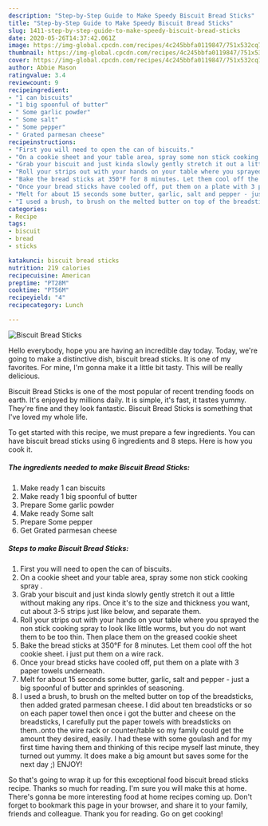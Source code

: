 ```yaml
---
description: "Step-by-Step Guide to Make Speedy Biscuit Bread Sticks"
title: "Step-by-Step Guide to Make Speedy Biscuit Bread Sticks"
slug: 1411-step-by-step-guide-to-make-speedy-biscuit-bread-sticks
date: 2020-05-26T14:37:42.061Z
image: https://img-global.cpcdn.com/recipes/4c245bbfa0119847/751x532cq70/biscuit-bread-sticks-recipe-main-photo.jpg
thumbnail: https://img-global.cpcdn.com/recipes/4c245bbfa0119847/751x532cq70/biscuit-bread-sticks-recipe-main-photo.jpg
cover: https://img-global.cpcdn.com/recipes/4c245bbfa0119847/751x532cq70/biscuit-bread-sticks-recipe-main-photo.jpg
author: Abbie Mason
ratingvalue: 3.4
reviewcount: 9
recipeingredient:
- "1 can biscuits"
- "1 big spoonful of butter"
- " Some garlic powder"
- " Some salt"
- " Some pepper"
- " Grated parmesan cheese"
recipeinstructions:
- "First you will need to open the can of biscuits."
- "On a cookie sheet and your table area, spray some non stick cooking spray ."
- "Grab your biscuit and just kinda slowly gently stretch it out a little without making any rips. Once it&#39;s to the size and thickness you want, cut about 3-5 strips just like below, and separate them."
- "Roll your strips out with your hands on your table where you sprayed the non stick cooking spray to look like little worms, but you do not want them to be too thin. Then place them on the greased cookie sheet"
- "Bake the bread sticks at 350°F for 8 minutes. Let them cool off the hot cookie sheet. i just put them on a wire rack."
- "Once your bread sticks have cooled off, put them on a plate with 3 paper towels underneath."
- "Melt for about 15 seconds some butter, garlic, salt and pepper - just a big spoonful of butter and sprinkles of seasoning."
- "I used a brush, to brush on the melted butter on top of the breadsticks, then added grated parmesan cheese. I did about ten breadsticks or so on each paper towel then once i got the butter and cheese on the breadsticks, I carefully put the paper towels with breadsticks on them..onto the wire rack or counter/table so my family could get the amount they desired, easily. I had these with some goulash and for my first time having them and thinking of this recipe myself last minute, they turned out yummy. It does make a big amount but saves some for the next day ;) ENJOY!"
categories:
- Recipe
tags:
- biscuit
- bread
- sticks

katakunci: biscuit bread sticks 
nutrition: 219 calories
recipecuisine: American
preptime: "PT28M"
cooktime: "PT56M"
recipeyield: "4"
recipecategory: Lunch

---
```



![Biscuit Bread Sticks](https://img-global.cpcdn.com/recipes/4c245bbfa0119847/751x532cq70/biscuit-bread-sticks-recipe-main-photo.jpg)

Hello everybody, hope you are having an incredible day today. Today, we're going to make a distinctive dish, biscuit bread sticks. It is one of my favorites. For mine, I'm gonna make it a little bit tasty. This will be really delicious.

Biscuit Bread Sticks is one of the most popular of recent trending foods on earth. It's enjoyed by millions daily. It is simple, it's fast, it tastes yummy. They're fine and they look fantastic. Biscuit Bread Sticks is something that I've loved my whole life.




To get started with this recipe, we must prepare a few ingredients. You can have biscuit bread sticks using 6 ingredients and 8 steps. Here is how you cook it.

<!--inarticleads1-->

##### The ingredients needed to make Biscuit Bread Sticks:

1. Make ready 1 can biscuits
1. Make ready 1 big spoonful of butter
1. Prepare  Some garlic powder
1. Make ready  Some salt
1. Prepare  Some pepper
1. Get  Grated parmesan cheese




<!--inarticleads2-->

##### Steps to make Biscuit Bread Sticks:

1. First you will need to open the can of biscuits.
1. On a cookie sheet and your table area, spray some non stick cooking spray .
1. Grab your biscuit and just kinda slowly gently stretch it out a little without making any rips. Once it&#39;s to the size and thickness you want, cut about 3-5 strips just like below, and separate them.
1. Roll your strips out with your hands on your table where you sprayed the non stick cooking spray to look like little worms, but you do not want them to be too thin. Then place them on the greased cookie sheet
1. Bake the bread sticks at 350°F for 8 minutes. Let them cool off the hot cookie sheet. i just put them on a wire rack.
1. Once your bread sticks have cooled off, put them on a plate with 3 paper towels underneath.
1. Melt for about 15 seconds some butter, garlic, salt and pepper - just a big spoonful of butter and sprinkles of seasoning.
1. I used a brush, to brush on the melted butter on top of the breadsticks, then added grated parmesan cheese. I did about ten breadsticks or so on each paper towel then once i got the butter and cheese on the breadsticks, I carefully put the paper towels with breadsticks on them..onto the wire rack or counter/table so my family could get the amount they desired, easily. I had these with some goulash and for my first time having them and thinking of this recipe myself last minute, they turned out yummy. It does make a big amount but saves some for the next day ;) ENJOY!




So that's going to wrap it up for this exceptional food biscuit bread sticks recipe. Thanks so much for reading. I'm sure you will make this at home. There's gonna be more interesting food at home recipes coming up. Don't forget to bookmark this page in your browser, and share it to your family, friends and colleague. Thank you for reading. Go on get cooking!
